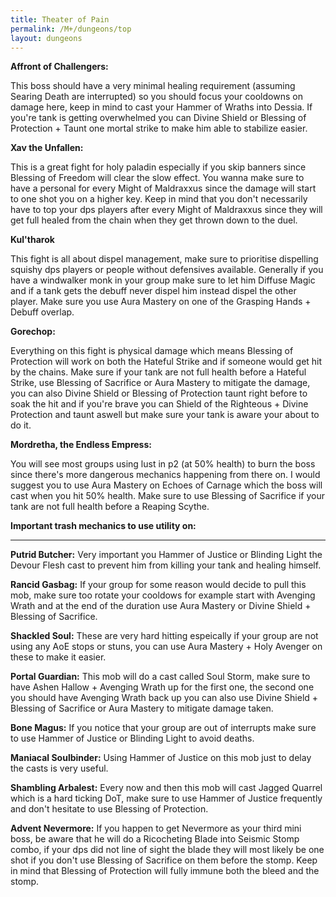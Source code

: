 ```yaml
---
title: Theater of Pain
permalink: /M+/dungeons/top
layout: dungeons
---
```

**Affront of Challengers:**

This boss should have a very minimal healing requirement (assuming Searing Death are interrupted) so you should focus your cooldowns on damage here, keep in mind to cast your Hammer of Wraths into Dessia. If you're tank is getting overwhelmed you can Divine Shield or Blessing of Protection + Taunt one mortal strike to make him able to stabilize easier.

**Xav the Unfallen:**

This is a great fight for holy paladin especially if you skip banners since Blessing of Freedom will clear the slow effect. You wanna make sure to have a personal for every Might of Maldraxxus since the damage will start to one shot you on a higher key. Keep in mind that you don't necessarily have to top your dps players after every Might of Maldraxxus since they will get full healed from the chain when they get thrown down to the duel.

**Kul'tharok**

This fight is all about dispel management, make sure to prioritise dispelling squishy dps players or people without defensives available. Generally if you have a windwalker monk in your group make sure to let him Diffuse Magic and if a tank gets the debuff never dispel him instead dispel the other player. Make sure you use Aura Mastery on one of the Grasping Hands + Debuff overlap.

**Gorechop:**

Everything on this fight is physical damage which means Blessing of Protection will work on both the Hateful Strike and if someone would get hit by the chains. Make sure if your tank are not full health before a Hateful Strike, use Blessing of Sacrifice or Aura Mastery to mitigate the damage, you can also Divine Shield or Blessing of Protection taunt right before to soak the hit and if you're brave you can Shield of the Righteous + Divine Protection and taunt aswell but make sure your tank is aware your about to do it.

**Mordretha, the Endless Empress:**

You will see most groups using lust in p2 (at 50% health) to burn the boss since there's more dangerous mechanics happening from there on. I would suggest you to use Aura Mastery on Echoes of Carnage which the boss will cast when you hit 50% health. Make sure to use Blessing of Sacrifice if your tank are not full health before a Reaping Scythe.

**Important trash mechanics to use utility on:**

---
**Putrid Butcher:** Very important you Hammer of Justice or Blinding Light the Devour Flesh cast to prevent him from killing your tank and healing himself.

**Rancid Gasbag:** If your group for some reason would decide to pull this mob, make sure too rotate your cooldows for example start with Avenging Wrath and at the end of the duration use Aura Mastery or Divine Shield + Blessing of Sacrifice.

**Shackled Soul:** These are very hard hitting espeically if your group are not using any AoE stops or stuns, you can use Aura Mastery + Holy Avenger on these to make it easier.

**Portal Guardian:** This mob will do a cast called Soul Storm, make sure to have Ashen Hallow + Avenging Wrath up for the first one, the second one you should have Avenging Wrath back up you can also use Divine Shield + Blessing of Sacrifice or Aura Mastery to mitigate damage taken.

**Bone Magus:** If you notice that your group are out of interrupts make sure to use Hammer of Justice or Blinding Light to avoid deaths.

**Maniacal Soulbinder:** Using Hammer of Justice on this mob just to delay the casts is very useful.

**Shambling Arbalest:** Every now and then this mob will cast Jagged Quarrel which is a hard ticking DoT, make sure to use Hammer of Justice frequently and don't hesitate to use Blessing of Protection.

**Advent Nevermore:** If you happen to get Nevermore as your third mini boss, be aware that he will do a Ricocheting Blade into Seismic Stomp combo, if your dps did not line of sight the blade they will most likely be one shot if you don't use Blessing of Sacrifice on them before the stomp. Keep in mind that Blessing of Protection will fully immune both the bleed and the stomp.
